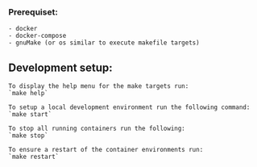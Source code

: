
### Prerequiset:
    - docker
    - docker-compose
    - gnuMake (or os similar to execute makefile targets)


## Development setup:

    To display the help menu for the make targets run:
    `make help`

    To setup a local development environment run the following command:
    `make start`

    To stop all running containers run the following:
    `make stop`

    To ensure a restart of the container environments run:
    `make restart`

